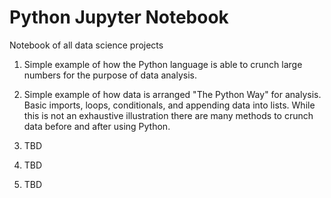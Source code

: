 # Python Jupyter Notebook
Notebook of all data science projects

1. Simple example of how the Python language is able to crunch large numbers for the purpose of data analysis.

2. Simple example of how data is arranged "The Python Way" for analysis. Basic imports, loops, conditionals, and appending data into lists. While this is not an exhaustive illustration there are many methods to crunch data before and after using Python.

3. TBD

4. TBD

5. TBD